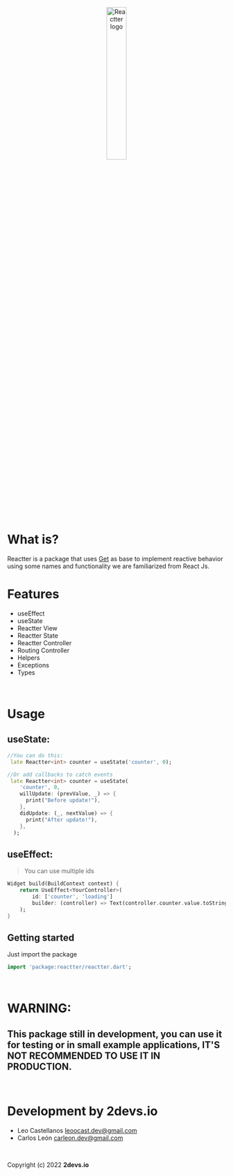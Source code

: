 
<div align="center">
    <img src="https://user-images.githubusercontent.com/26921084/159114960-b3b5b1bc-0bca-4c19-808a-a55bff792d7f.png"
        alt="Reactter logo"
        style="width: 30%" />
</div>

# What is?

Reactter is a package that uses [Get](https://pub.dev/packages/get) as base to implement reactive behavior using some names and functionality we are familiarized from React Js. 

# Features
- useEffect
- useState
- Reactter View
- Reactter State
- Reactter Controller
- Routing Controller
- Helpers
- Exceptions
- Types

<br>

# Usage

## useState:

```dart
//You can do this:
 late Reactter<int> counter = useState('counter', 0);

//Or add callbacks to catch events  
 late Reactter<int> counter = useState(
    'counter', 0,
    willUpdate: (prevValue, _) => {
      print("Before update!"),
    },
    didUpdate: (_, nextValue) => {
      print("After update!"),
    },
  );
```

## useEffect:
> You can use multiple ids

```dart 
Widget build(BuildContext context) {
    return UseEffect<YourController>(
        id: ['counter', 'loading']
        builder: (controller) => Text(controller.counter.value.toString())
    );
}
```

## Getting started

Just import the package

```dart
import 'package:reactter/reactter.dart';
```

<br>

# WARNING: 
## **This package still in development, you can use it for testing or in small example applications, IT'S NOT RECOMMENDED TO USE IT IN PRODUCTION.**

<br>

# Development by **2devs.io**

- Leo Castellanos <leoocast.dev@gmail.com>
- Carlos León <carleon.dev@gmail.com> 

<BR>


Copyright (c) 2022 **2devs.io**
